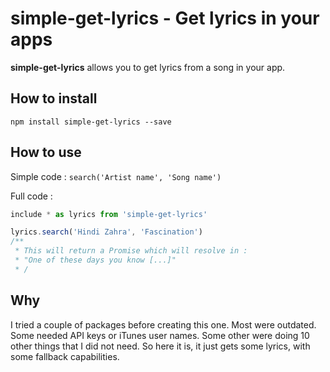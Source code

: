# simple-get-lyrics - Get lyrics in your apps

**simple-get-lyrics** allows you to get lyrics from a song in your app.

## How to install

```
npm install simple-get-lyrics --save
```

## How to use
Simple code :
`search('Artist name', 'Song name')`

Full code :
```javascript
include * as lyrics from 'simple-get-lyrics'

lyrics.search('Hindi Zahra', 'Fascination')
/**
 * This will return a Promise which will resolve in :
 * "One of these days you know [...]"
 * /
```

## Why
I tried a couple of packages before creating this one. Most were outdated. Some needed API keys or iTunes user names. Some other were doing 10 other things that I did not need. So here it is, it just gets some lyrics, with some fallback capabilities. 
